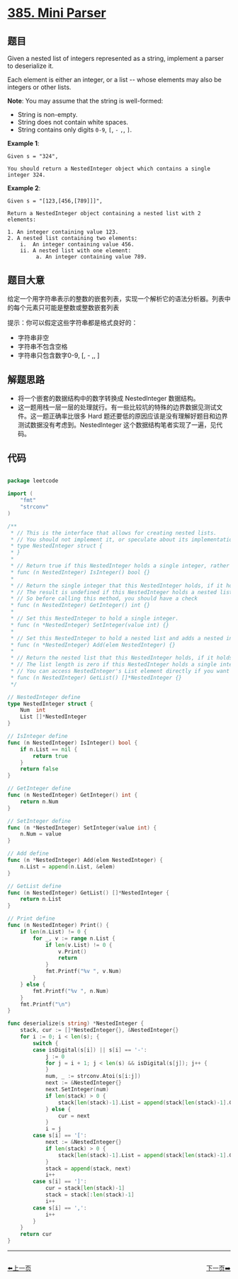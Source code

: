 # [385. Mini Parser](https://leetcode.com/problems/mini-parser/)


## 题目

Given a nested list of integers represented as a string, implement a parser to deserialize it.

Each element is either an integer, or a list -- whose elements may also be integers or other lists.

**Note**: You may assume that the string is well-formed:

- String is non-empty.
- String does not contain white spaces.
- String contains only digits `0-9`, `[`, `-` `,`, `]`.

**Example 1**:

    Given s = "324",
    
    You should return a NestedInteger object which contains a single integer 324.

**Example 2**:

    Given s = "[123,[456,[789]]]",
    
    Return a NestedInteger object containing a nested list with 2 elements:
    
    1. An integer containing value 123.
    2. A nested list containing two elements:
        i.  An integer containing value 456.
        ii. A nested list with one element:
             a. An integer containing value 789.


## 题目大意

给定一个用字符串表示的整数的嵌套列表，实现一个解析它的语法分析器。列表中的每个元素只可能是整数或整数嵌套列表

提示：你可以假定这些字符串都是格式良好的：

- 字符串非空
- 字符串不包含空格
- 字符串只包含数字0-9, [, - ,, ]



## 解题思路

- 将一个嵌套的数据结构中的数字转换成 NestedInteger 数据结构。
- 这一题用栈一层一层的处理就行。有一些比较坑的特殊的边界数据见测试文件。这一题正确率比很多 Hard 题还要低的原因应该是没有理解好题目和边界测试数据没有考虑到。NestedInteger 这个数据结构笔者实现了一遍，见代码。


## 代码

```go

package leetcode

import (
	"fmt"
	"strconv"
)

/**
 * // This is the interface that allows for creating nested lists.
 * // You should not implement it, or speculate about its implementation
 * type NestedInteger struct {
 * }
 *
 * // Return true if this NestedInteger holds a single integer, rather than a nested list.
 * func (n NestedInteger) IsInteger() bool {}
 *
 * // Return the single integer that this NestedInteger holds, if it holds a single integer
 * // The result is undefined if this NestedInteger holds a nested list
 * // So before calling this method, you should have a check
 * func (n NestedInteger) GetInteger() int {}
 *
 * // Set this NestedInteger to hold a single integer.
 * func (n *NestedInteger) SetInteger(value int) {}
 *
 * // Set this NestedInteger to hold a nested list and adds a nested integer to it.
 * func (n *NestedInteger) Add(elem NestedInteger) {}
 *
 * // Return the nested list that this NestedInteger holds, if it holds a nested list
 * // The list length is zero if this NestedInteger holds a single integer
 * // You can access NestedInteger's List element directly if you want to modify it
 * func (n NestedInteger) GetList() []*NestedInteger {}
 */

// NestedInteger define
type NestedInteger struct {
	Num  int
	List []*NestedInteger
}

// IsInteger define
func (n NestedInteger) IsInteger() bool {
	if n.List == nil {
		return true
	}
	return false
}

// GetInteger define
func (n NestedInteger) GetInteger() int {
	return n.Num
}

// SetInteger define
func (n *NestedInteger) SetInteger(value int) {
	n.Num = value
}

// Add define
func (n *NestedInteger) Add(elem NestedInteger) {
	n.List = append(n.List, &elem)
}

// GetList define
func (n NestedInteger) GetList() []*NestedInteger {
	return n.List
}

// Print define
func (n NestedInteger) Print() {
	if len(n.List) != 0 {
		for _, v := range n.List {
			if len(v.List) != 0 {
				v.Print()
				return
			}
			fmt.Printf("%v ", v.Num)
		}
	} else {
		fmt.Printf("%v ", n.Num)
	}
	fmt.Printf("\n")
}

func deserialize(s string) *NestedInteger {
	stack, cur := []*NestedInteger{}, &NestedInteger{}
	for i := 0; i < len(s); {
		switch {
		case isDigital(s[i]) || s[i] == '-':
			j := 0
			for j = i + 1; j < len(s) && isDigital(s[j]); j++ {
			}
			num, _ := strconv.Atoi(s[i:j])
			next := &NestedInteger{}
			next.SetInteger(num)
			if len(stack) > 0 {
				stack[len(stack)-1].List = append(stack[len(stack)-1].GetList(), next)
			} else {
				cur = next
			}
			i = j
		case s[i] == '[':
			next := &NestedInteger{}
			if len(stack) > 0 {
				stack[len(stack)-1].List = append(stack[len(stack)-1].GetList(), next)
			}
			stack = append(stack, next)
			i++
		case s[i] == ']':
			cur = stack[len(stack)-1]
			stack = stack[:len(stack)-1]
			i++
		case s[i] == ',':
			i++
		}
	}
	return cur
}

```
----------------------------------------------
<div style="display: flex;justify-content: space-between;align-items: center;">
<p><a href="https://books.halfrost.com/leetcode/ChapterFour/0378.Kth-Smallest-Element-in-a-Sorted-Matrix/">⬅️上一页</a></p>
<p><a href="https://books.halfrost.com/leetcode/ChapterFour/0386.Lexicographical-Numbers/">下一页➡️</a></p>
</div>
